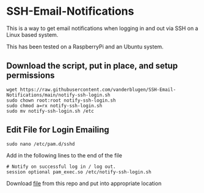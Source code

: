 # SSH-Email-Notifications
This is a way to get email notifications when logging in and out via SSH on a Linux based system.  

This has been tested on a RaspberryPi and an Ubuntu system.

## Download the script, put in place, and setup permissions
```shell
wget https://raw.githubusercontent.com/vanderblugen/SSH-Email-Notifications/main/notify-ssh-login.sh
sudo chown root:root notify-ssh-login.sh
sudo chmod a=rx notify-ssh-login.sh
sudo mv notify-ssh-login.sh /etc
```

## Edit File for Login Emailing

```shell 
sudo nano /etc/pam.d/sshd
```

Add in the following lines to the end of the file
```
# Notify on successful log in / log out.
session optional pam_exec.so /etc/notify-ssh-login.sh
```

Download [file](https://github.com/vanderblugen/SSH-Email-Notifications/blob/main/notify-ssh-login.sh) from this repo and put into appropriate location
```shell

```
